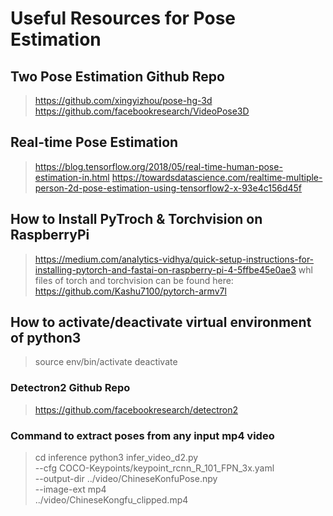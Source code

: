 # Useful Resources for Pose Estimation
## Two Pose Estimation Github Repo
> https://github.com/xingyizhou/pose-hg-3d
> https://github.com/facebookresearch/VideoPose3D

## Real-time Pose Estimation
> https://blog.tensorflow.org/2018/05/real-time-human-pose-estimation-in.html
> https://towardsdatascience.com/realtime-multiple-person-2d-pose-estimation-using-tensorflow2-x-93e4c156d45f

## How to Install PyTroch & Torchvision on RaspberryPi
> https://medium.com/analytics-vidhya/quick-setup-instructions-for-installing-pytorch-and-fastai-on-raspberry-pi-4-5ffbe45e0ae3
> whl files of torch and torchvision can be found here: https://github.com/Kashu7100/pytorch-armv7l

## How to activate/deactivate virtual environment of python3
> source env/bin/activate
> deactivate

### Detectron2 Github Repo
> https://github.com/facebookresearch/detectron2

### Command to extract poses from any input mp4 video
>cd inference
>python3 infer_video_d2.py \
     --cfg COCO-Keypoints/keypoint_rcnn_R_101_FPN_3x.yaml \
     --output-dir ../video/ChineseKonfuPose.npy \
     --image-ext mp4 \
     ../video/ChineseKongfu_clipped.mp4
